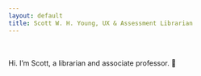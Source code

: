 ```yaml
---
layout: default
title: Scott W. H. Young, UX & Assessment Librarian
---
```

\
\
Hi. I’m Scott, a librarian and associate professor. <span class="cherry-blossom">🌸</span>
